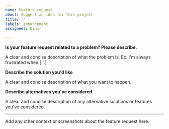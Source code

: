 ```yaml
---
name: Feature request
about: Suggest an idea for this project
title: ''
labels: enhancement
assignees: Dinir

---
```


**Is your feature request related to a problem? Please describe.**

A clear and concise description of what the problem is. Ex. I'm always frustrated when [...]

**Describe the solution you'd like**

A clear and concise description of what you want to happen.

**Describe alternatives you've considered**

A clear and concise description of any alternative solutions or features you've considered.

- - -

Add any other context or screenshots about the feature request here.
